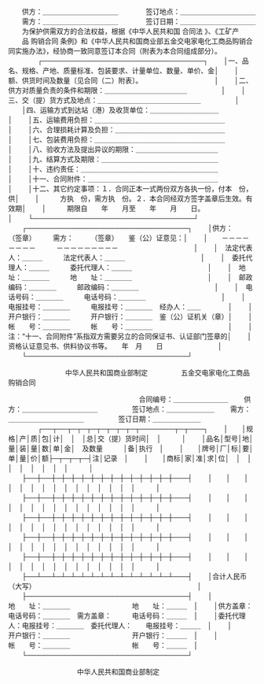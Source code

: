 
 


　　供方：＿＿＿＿＿＿＿＿＿＿＿　　　　签订地点：＿＿＿＿＿＿＿＿＿＿＿
　　需方：＿＿＿＿＿＿＿＿＿＿＿　　　　签订日期：＿＿＿＿＿＿＿＿＿＿＿
　　为保护供需双方的合法权益，根据《中华人民共和国
合同法
》、《工矿产
　　品
购销合同
条例》和《中华人民共和国商业部五金交电家电化工商品购销合同实施办法》，经协商一致同意签订本合同（附表为本合同组成部分）。
　　
　　┌─────────────────────────────────┐
　　│一、品名、规格、产地、质量标准、包装要求、计量单位、数量、单价、金│
　　│　　额、供货时间及数量〔见合同（二）附表〕。　　　　　　　　　　　│
　　│二、供方对质量负责的条件和期限：＿＿＿＿＿＿＿＿＿＿＿＿　　　　　│
　　│三、交（提）货方式及地点：＿＿＿＿＿＿＿＿＿＿＿＿＿＿＿　　　　　│
　　│四、运输方式到达站（港）及收货单位：＿＿＿＿＿＿＿＿＿＿　　　　　│
　　│五、运输费用负担：＿＿＿＿＿＿＿＿＿＿＿＿＿＿＿＿＿＿＿　　　　　│
　　│六、合理损耗计算及负担：＿＿＿＿＿＿＿＿＿＿＿＿＿＿＿＿　　　　　│
　　│七、包装费用负担：＿＿＿＿＿＿＿＿＿＿＿＿＿＿＿＿＿＿＿　　　　　│
　　│八、验收方法及提出异议的期限：＿＿＿＿＿＿＿＿＿＿＿＿　　　　　　│
　　│九、结算方式及期限：＿＿＿＿＿＿＿＿＿＿＿＿＿＿＿＿＿　　　　　　│
　　│十、违约责任：＿＿＿＿＿＿＿＿＿＿＿＿＿＿＿＿＿＿＿＿　　　　　　│
　　│十一、合同附件：＿＿＿＿＿＿＿＿＿＿＿＿＿＿＿＿＿＿＿　　　　　　│
　　│十二、其它约定事项：１．合同正本一式两份双方各执一份，付本　份，供│
　　│　　　方执　份，需方执　份。２．本合同经双方签字盖章后生效。有效期│
　　│　　　期限自　　年　　月至　　年　　月　　日。　　　　　　　　　　│
　　└─────────────────────────────────┘
　　┌─────────────────────────────────┐
　　│供方：　　　（签章）　　　需方：　　　（签章）　　鉴（公）证意见：│
　　│　　－－－－－－－－　　　－－－－－－－－－　　　　　　　　　　　│
　　│　法定代表人：＿＿＿　　　法定代表人：＿＿＿　　　　　　　　　　　│
　　│　委托代理人：＿＿＿　　　委托代理人：＿＿＿　　　　　　　　　　　│
　　│　地　　址：＿＿＿＿　　　地　　址：＿＿＿＿　　　　　　　　　　　│
　　│　邮政编码：＿＿＿＿　　　邮政编码：＿＿＿＿　　　　　　　　　　　│
　　│　电话号码：＿＿＿＿　　　电话号码：＿＿＿＿　　　　　　　　　　　│
　　│　电报挂号：＿＿＿＿　　　电报挂号：＿＿＿＿　经办人：＿＿　　　　│
　　│　开户银行：＿＿＿＿　　　开户银行：＿＿＿＿　鉴（公）证机关（章）│
　　│　帐　　号：＿＿＿＿　　　帐　　号：＿＿＿＿　　　　　　　　　　　│
　　│注：“十一、合同附件”系指双方需要另立的合同保证书、认证部门签章的│
　　│　　资格认证意见书、供料协议书等。　　年　月　　日　　　　　　　　│
　　└─────────────────────────────────┘
　　

　　　　　　　　 中华人民共和国商业部制定
　　
　　 
五金交电家电化工商品购销合同

　　　　　　　　　　　　　　　　　　　合同编号：＿＿＿＿＿＿＿＿
　　供方：＿＿＿＿＿＿＿＿＿＿＿　　　　　签订地点：＿＿＿＿＿＿＿
　　需方：＿＿＿＿＿＿＿＿＿＿＿　　　　　签订日期：＿＿＿＿＿＿＿
　　
　　┌──┬──┬─┬─┬─┬─┬─┬─┬─┬───────┬─┬───┐
　　│　　│规格│产│质│包│计│　│　│总│交（提）货时间│　│　　　│
　　│品名│型号│地│量│装│量│数│单│金│　及数量　　　│备│执行　│
　　│　　│牌号│厂│标│要│单│量│价│额├─┬─┬─┬─┤注│记录　│
　　│　　│商标│家│准│求│位│　│　│　│　│　│　│　│　│　　　│
　　├──┼──┼─┼─┼─┼─┼─┼─┼─┼─┼─┼─┼─┼─┼───┤
　　│　　│　　│　│　│　│　│　│　│　│　│　│　│　│　│　　　│
　　├──┼──┼─┼─┼─┼─┼─┼─┼─┼─┼─┼─┼─┼─┼───┤
　　│　　│　　│　│　│　│　│　│　│　│　│　│　│　│　│　　　│
　　├──┼──┼─┼─┼─┼─┼─┼─┼─┼─┼─┼─┼─┼─┼───┤
　　│　　│　　│　│　│　│　│　│　│　│　│　│　│　│　│　　　│
　　├──┼──┼─┼─┼─┼─┼─┼─┼─┼─┼─┼─┼─┼─┼───┤
　　│　　│　　│　│　│　│　│　│　│　│　│　│　│　│　│　　　│
　　├──┼──┼─┼─┼─┼─┼─┼─┼─┼─┼─┼─┼─┼─┼───┤
　　│　　│　　│　│　│　│　│　│　│　│　│　│　│　│　│　　　│
　　├──┴──┴─┴─┴─┴─┴─┴─┴─┴─┴─┴─┴─┴─┴───┤
　　│合计人民币（大写）　　　　　　　　　　　　　　　　　　　　　　　　│
　　├─────────────────────────────────┤
　　│　　　　　　地　　址：＿＿＿＿　　　　　　　　　地　　址：＿＿＿　│
　　│供方盖章：　电话号码：＿＿＿＿　需方盖章：　　　电话号码：＿＿＿　│
　　│委托代理人：电报挂号：＿＿＿＿　委托代理人：　　电报挂号：＿＿＿　│
　　│　　　　　　开户银行：＿＿＿＿　　　　　　　　　开户银行：＿＿＿　│
　　│　　　　　　帐　　号：＿＿＿＿　　　　　　　　　帐　　号：＿＿＿　│
　　└─────────────────────────────────┘
　　

　　　　　　　　　　中华人民共和国商业部制定
　　
 


 

 
 
 
 
 
  


  
 

  


  


  
 
 
 
 

